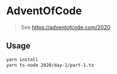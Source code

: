 # AdventOfCode

> See https://adventofcode.com/2020

## Usage

```bash
yarn install
yarn ts-node 2020/day-1/part-1.ts
```